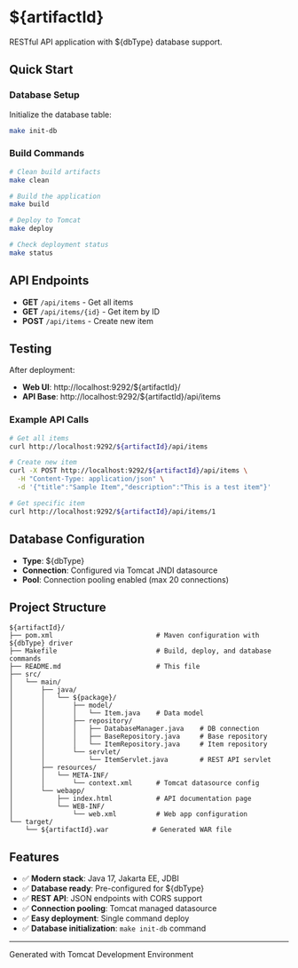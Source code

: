 # ${artifactId}

RESTful API application with ${dbType} database support.

## Quick Start

### Database Setup

Initialize the database table:
```bash
make init-db
```

### Build Commands

```bash
# Clean build artifacts
make clean

# Build the application
make build

# Deploy to Tomcat
make deploy

# Check deployment status
make status
```

## API Endpoints

- **GET** `/api/items` - Get all items
- **GET** `/api/items/{id}` - Get item by ID  
- **POST** `/api/items` - Create new item

## Testing

After deployment:
- **Web UI**: http://localhost:9292/${artifactId}/
- **API Base**: http://localhost:9292/${artifactId}/api/items

### Example API Calls

```bash
# Get all items
curl http://localhost:9292/${artifactId}/api/items

# Create new item
curl -X POST http://localhost:9292/${artifactId}/api/items \
  -H "Content-Type: application/json" \
  -d '{"title":"Sample Item","description":"This is a test item"}'

# Get specific item
curl http://localhost:9292/${artifactId}/api/items/1
```

## Database Configuration

- **Type**: ${dbType}
- **Connection**: Configured via Tomcat JNDI datasource
- **Pool**: Connection pooling enabled (max 20 connections)

## Project Structure

```
${artifactId}/
├── pom.xml                          # Maven configuration with ${dbType} driver
├── Makefile                         # Build, deploy, and database commands
├── README.md                        # This file
├── src/
│   └── main/
│       ├── java/
│       │   └── ${package}/
│       │       ├── model/
│       │       │   └── Item.java    # Data model
│       │       ├── repository/
│       │       │   ├── DatabaseManager.java    # DB connection
│       │       │   ├── BaseRepository.java     # Base repository
│       │       │   └── ItemRepository.java     # Item repository
│       │       └── servlet/
│       │           └── ItemServlet.java        # REST API servlet
│       ├── resources/
│       │   └── META-INF/
│       │       └── context.xml      # Tomcat datasource config
│       └── webapp/
│           ├── index.html           # API documentation page
│           └── WEB-INF/
│               └── web.xml          # Web app configuration
└── target/
    └── ${artifactId}.war           # Generated WAR file
```

## Features

- ✅ **Modern stack**: Java 17, Jakarta EE, JDBI
- ✅ **Database ready**: Pre-configured for ${dbType}
- ✅ **REST API**: JSON endpoints with CORS support
- ✅ **Connection pooling**: Tomcat managed datasource
- ✅ **Easy deployment**: Single command deploy
- ✅ **Database initialization**: `make init-db` command

---

Generated with Tomcat Development Environment